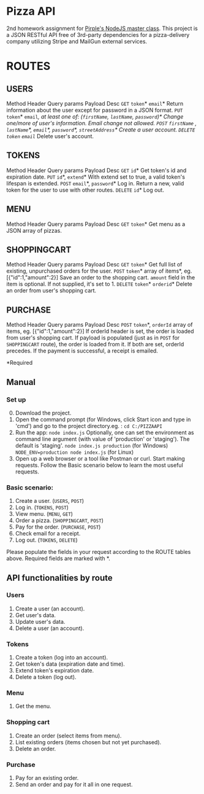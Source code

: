 # Pizza API
2nd homework assignment for [Pirple's NodeJS master class](https://pirple.thinkific.com/courses/the-nodejs-master-class).
This project is a JSON RESTful API free of 3rd-party dependencies for a pizza-delivery company utilizing Stripe and MailGun external services.

# ROUTES

## USERS

Method Header Query params Payload Desc
`GET`   `token`* `email`\* Return information about the user except for password in a JSON format.
 `PUT`    `token`*   `email`*, at least one of: \(`firstName`, `lastName`, `password`\)\*  Change one/more of user's information. Email change not allowed. 
 `POST`        `firstName` *, `lastName`\*, `email`\*, `password`\*, `streetAddress`\* Create a user account. 
 `DELETE` `token`*   `email`*  Delete user's account. 

## TOKENS
 Method Header Query params Payload Desc 
 `GET`   `id`\*  Get token's id and expiration date. 
 `PUT`   `id`\*, `extend`\* With extend set to true, a valid token's lifespan is extended. 
 `POST`   `email`\*, `password`\*  Log in. Return a new, valid token for the user to use with other routes. 
 `DELETE` `id`\*  Log out. 

## MENU

 Method Header Query params Payload Desc 
 `GET`  `token`*   Get menu as a JSON array of pizzas.  

## SHOPPINGCART
 Method Header Query params Payload Desc 
 `GET`    `token`\*   Get full list of existing, unpurchased orders for the user. 
 `POST`    `token`\*   array of items*, eg. [{"id":1,"amount":2}] Save an order to the shopping cart. `amount` field in the item is optional. If not supplied, it's set to 1. 
 `DELETE` `token`\*  `orderid`\*  Delete an order from user's shopping cart. 

## PURCHASE
 Method Header Query params Payload Desc 
 `POST`   `token`*, `orderId`  array of items, eg. [{"id":1,"amount":2}]  If orderId header is set, the order is loaded from user's shopping cart. If payload is populated (just as in `POST` for `SHOPPINGCART` route), the order is loaded from it. If both are set, orderId precedes. If the payment is successful, a receipt is emailed. 

*Required

## Manual

### Set up
0. Download the project.
1. Open the command prompt (for Windows, click Start icon and type in 'cmd') and go to the project directory.eg. :
`cd C:/PIZZAAPI`
2. Run the app:
`node index.js`
Optionally, one can set the environment as command line argument (with value of 'production' or 'staging'). The default is 'staging'.
`node index.js production` (for Windows)
`NODE_ENV=production node index.js` (for Linux)
4. Open up a web browser or a tool like Postman or curl. Start making requests. Follow the Basic scenario below to learn the most useful requests.

### Basic scenario:
1. Create a user. (`USERS`, `POST`)
2. Log in. (`TOKENS`, `POST`)
3. View menu. (`MENU`, `GET`)
4. Order a pizza. (`SHOPPINGCART`, `POST`)
5. Pay for the order. (`PURCHASE`, `POST`)
6. Check email for a receipt.
7. Log out. (`TOKENS`, `DELETE`)

Please populate the fields in your request according to the ROUTE tables above. Required fields are marked with *.

## API functionalities by route
### Users
1. Create a user (an account).
2. Get user's data.
3. Update user's data.
4. Delete a user (an account).

### Tokens
1. Create a token (log into an account).
2. Get token's data (expiration date and time).
3. Extend token's expiration date.
4. Delete a token (log out).

### Menu
1. Get the menu.

### Shopping cart
1. Create an order (select items from menu).
2. List existing orders (items chosen but not yet purchased).
3. Delete an order.

### Purchase
1. Pay for an existing order.
2. Send an order and pay for it all in one request.
